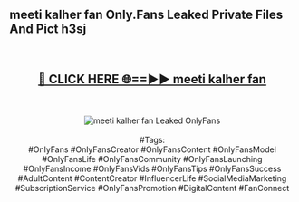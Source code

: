 <h2>meeti kalher fan Only.Fans Leaked Private Files And Pict h3sj</h2>
<br>
<div align="center">
<h2><a href="https://mediafiles.top/meeti_kalher_fan" rel="nofollow">🔴 CLICK HERE 🌐==►► meeti kalher fan</a></h2>
<br>
<br>
<a href="https://mediafiles.top/meeti_kalher_fan" rel="nofollow" data-target="animated-image.originalLink"><img src="https://i.ibb.co.com/WyWwxjT/player-gif2.gif" alt="meeti kalher fan Leaked OnlyFans" style="max-width: 100%; display: inline-block;" data-target="animated-image.originalImage"></a>
<br><br>
#Tags:
<br>
#OnlyFans #OnlyFansCreator #OnlyFansContent #OnlyFansModel #OnlyFansLife #OnlyFansCommunity #OnlyFansLaunching #OnlyFansIncome #OnlyFansVids #OnlyFansTips #OnlyFansSuccess #AdultContent #ContentCreator #InfluencerLife #SocialMediaMarketing #SubscriptionService #OnlyFansPromotion #DigitalContent #FanConnect
</div>
<br>